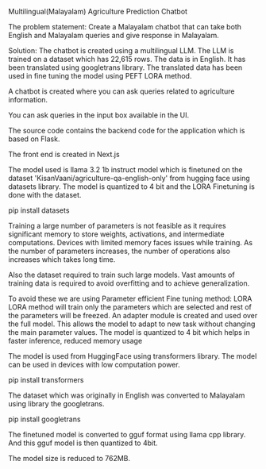 Multilingual(Malayalam) Agriculture Prediction Chatbot

The problem statement: Create a Malayalam chatbot that can take both English and Malayalam queries and give response in Malayalam.

Solution: The chatbot is created using a multilingual LLM. The LLM is trained on a  dataset which has 22,615 rows. The data is in English. It has been translated using googletrans library. The translated data has been used in fine tuning the model using PEFT LORA method.

A chatbot is created where you can ask queries related to agriculture information. 

You can ask queries in the input box available in the UI.

The source code contains the backend code for the application which is based on Flask.

The front end is created in Next.js

The model used is llama 3.2 1b instruct model which is finetuned on the dataset 'KisanVaani/agriculture-qa-english-only' from hugging face using datasets library. The model is quantized to 4 bit and the LORA Finetuning is done with the dataset.

pip install datasets

Training a large number of parameters is not feasible as it requires significant memory to store weights, activations, and intermediate computations. Devices with limited memory faces issues while training. As the number of parameters increases, the number of operations also increases which takes long time.

Also the dataset required to train such large models. Vast amounts of training data is required to avoid overfitting and to achieve generalization.

To avoid these we are using Parameter efficient Fine tuning method: LORA
LORA method will train only the parameters which are selected and rest of the parameters will be freezed. An adapter module is created and used over the full model. This allows the model to adapt to new task without changing the main parameter values.
The model is quantized to 4 bit which helps in faster inference, reduced memory usage

The model is used from HuggingFace using transformers library. The model can be used in devices with low computation power.

 pip install transformers

The dataset which was originally in English was converted to Malayalam using library the googletrans.

 pip install googletrans

The finetuned model is converted to gguf format using llama cpp library.
And this gguf model is then quantized to 4bit.

The model size is reduced to 762MB.